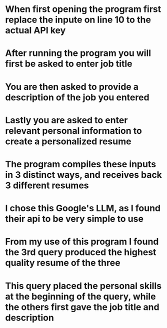 # When first opening the program first replace the inpute on line 10 to the actual API key
# After running the program you will first be asked to enter job title
# You are then asked to provide a description of the job you entered
# Lastly you are asked to enter relevant personal information to create a personalized resume
# The program compiles these inputs in 3 distinct ways, and receives back 3 different resumes
#
# I chose this Google's LLM, as I found their api to be very simple to use
# 
# From my use of this program I found the 3rd query produced the highest quality resume of the three
# This query placed the personal skills at the beginning of the query, while the others first gave the job title and description

